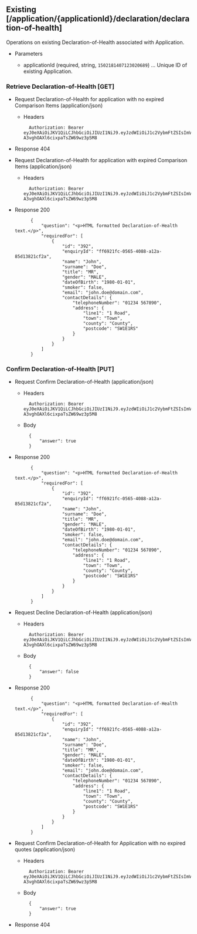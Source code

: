 ## Existing [/application/{applicationId}/declaration/declaration-of-health]
Operations on existing Declaration-of-Health associated with Application.

+ Parameters

    + applicationId (required, string, `1502181407123020689`) ... Unique ID of existing Application.

### Retrieve Declaration-of-Health [GET]
+ Request Declaration-of-Health for application with no expired Comparison Items (application/json)

    + Headers

            Authorization: Bearer eyJ0eXAiOiJKV1QiLCJhbGciOiJIUzI1NiJ9.eyJzdWIiOiJ1c2VybmFtZSIsImV4cCI6MTQyMjU0MDAzMH0.oyMYL7t57jhBvw-A3vghOAXl6cixpaTsZW69wz3p5M8

+ Response 404

+ Request Declaration-of-Health for application with expired Comparison Items (application/json)

    + Headers

            Authorization: Bearer eyJ0eXAiOiJKV1QiLCJhbGciOiJIUzI1NiJ9.eyJzdWIiOiJ1c2VybmFtZSIsImV4cCI6MTQyMjU0MDAzMH0.oyMYL7t57jhBvw-A3vghOAXl6cixpaTsZW69wz3p5M8

+ Response 200

            {
                "question": "<p>HTML formatted Declaration-of-Health text.</p>",
                "requiredFor": [
                    {
                        "id": "392",
                        "enquiryId": "ff6921fc-0565-4088-a12a-85d13821cf2a",
                        "name": "John",
                        "surname": "Doe",
                        "title": "MR",
                        "gender": "MALE",
                        "dateOfBirth": "1980-01-01",
                        "smoker": false,
                        "email": "john.doe@domain.com",
                        "contactDetails": {
                            "telephoneNumber": "01234 567890",
                            "address": {
                                "line1": "1 Road",
                                "town": "Town",
                                "county": "County",
                                "postcode": "SW1E1RS"
                            }
                        }
                    }
                ]
            }

### Confirm Declaration-of-Health [PUT]
+ Request Confirm Declaration-of-Health (application/json)

    + Headers

            Authorization: Bearer eyJ0eXAiOiJKV1QiLCJhbGciOiJIUzI1NiJ9.eyJzdWIiOiJ1c2VybmFtZSIsImV4cCI6MTQyMjU0MDAzMH0.oyMYL7t57jhBvw-A3vghOAXl6cixpaTsZW69wz3p5M8

    + Body

            {
                "answer": true
            }

+ Response 200

            {
                "question": "<p>HTML formatted Declaration-of-Health text.</p>",
                "requiredFor": [
                    {
                        "id": "392",
                        "enquiryId": "ff6921fc-0565-4088-a12a-85d13821cf2a",
                        "name": "John",
                        "surname": "Doe",
                        "title": "MR",
                        "gender": "MALE",
                        "dateOfBirth": "1980-01-01",
                        "smoker": false,
                        "email": "john.doe@domain.com",
                        "contactDetails": {
                            "telephoneNumber": "01234 567890",
                            "address": {
                                "line1": "1 Road",
                                "town": "Town",
                                "county": "County",
                                "postcode": "SW1E1RS"
                            }
                        }
                    }
                ]
            }

+ Request Decline Declaration-of-Health (application/json)

    + Headers

            Authorization: Bearer eyJ0eXAiOiJKV1QiLCJhbGciOiJIUzI1NiJ9.eyJzdWIiOiJ1c2VybmFtZSIsImV4cCI6MTQyMjU0MDAzMH0.oyMYL7t57jhBvw-A3vghOAXl6cixpaTsZW69wz3p5M8

    + Body

            {
                "answer": false
            }

+ Response 200

            {
                "question": "<p>HTML formatted Declaration-of-Health text.</p>",
                "requiredFor": [
                    {
                        "id": "392",
                        "enquiryId": "ff6921fc-0565-4088-a12a-85d13821cf2a",
                        "name": "John",
                        "surname": "Doe",
                        "title": "MR",
                        "gender": "MALE",
                        "dateOfBirth": "1980-01-01",
                        "smoker": false,
                        "email": "john.doe@domain.com",
                        "contactDetails": {
                            "telephoneNumber": "01234 567890",
                            "address": {
                                "line1": "1 Road",
                                "town": "Town",
                                "county": "County",
                                "postcode": "SW1E1RS"
                            }
                        }
                    }
                ]
            }

+ Request Confirm Declaration-of-Health for Application with no expired quotes  (application/json)

    + Headers

            Authorization: Bearer eyJ0eXAiOiJKV1QiLCJhbGciOiJIUzI1NiJ9.eyJzdWIiOiJ1c2VybmFtZSIsImV4cCI6MTQyMjU0MDAzMH0.oyMYL7t57jhBvw-A3vghOAXl6cixpaTsZW69wz3p5M8

    + Body

            {
                "answer": true
            }

+ Response 404

